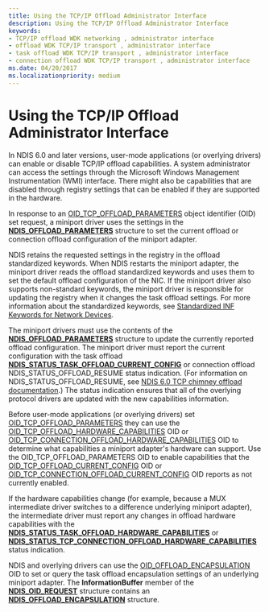 ```yaml
---
title: Using the TCP/IP Offload Administrator Interface
description: Using the TCP/IP Offload Administrator Interface
keywords:
- TCP/IP offload WDK networking , administrator interface
- offload WDK TCP/IP transport , administrator interface
- task offload WDK TCP/IP transport , administrator interface
- connection offload WDK TCP/IP transport , administrator interface
ms.date: 04/20/2017
ms.localizationpriority: medium
---
```


# Using the TCP/IP Offload Administrator Interface





In NDIS 6.0 and later versions, user-mode applications (or overlying drivers) can enable or disable TCP/IP offload capabilities. A system administrator can access the settings through the Microsoft Windows Management Instrumentation (WMI) interface. There might also be capabilities that are disabled through registry settings that can be enabled if they are supported in the hardware.

In response to an [OID\_TCP\_OFFLOAD\_PARAMETERS](./oid-tcp-offload-parameters.md) object identifier (OID) set request, a miniport driver uses the settings in the [**NDIS\_OFFLOAD\_PARAMETERS**](/windows-hardware/drivers/ddi/ntddndis/ns-ntddndis-_ndis_offload_parameters) structure to set the current offload or connection offload configuration of the miniport adapter.

NDIS retains the requested settings in the registry in the offload standardized keywords. When NDIS restarts the miniport adapter, the miniport driver reads the offload standardized keywords and uses them to set the default offload configuration of the NIC. If the miniport driver also supports non-standard keywords, the miniport driver is responsible for updating the registry when it changes the task offload settings. For more information about the standardized keywords, see [Standardized INF Keywords for Network Devices](standardized-inf-keywords-for-network-devices.md).

The miniport drivers must use the contents of the [**NDIS\_OFFLOAD\_PARAMETERS**](/windows-hardware/drivers/ddi/ntddndis/ns-ntddndis-_ndis_offload_parameters) structure to update the currently reported offload configuration. The miniport driver must report the current configuration with the task offload [**NDIS\_STATUS\_TASK\_OFFLOAD\_CURRENT\_CONFIG**](./ndis-status-task-offload-current-config.md) or connection offload NDIS\_STATUS\_OFFLOAD\_RESUME status indication. (For information on NDIS\_STATUS\_OFFLOAD\_RESUME, see [NDIS 6.0 TCP chimney offload documentation](full-tcp-offload.md).) The status indication ensures that all of the overlying protocol drivers are updated with the new capabilities information.

Before user-mode applications (or overlying drivers) set [OID\_TCP\_OFFLOAD\_PARAMETERS](./oid-tcp-offload-parameters.md) they can use the [OID\_TCP\_OFFLOAD\_HARDWARE\_CAPABILITIES](./oid-tcp-offload-hardware-capabilities.md) OID or [OID\_TCP\_CONNECTION\_OFFLOAD\_HARDWARE\_CAPABILITIES](./oid-tcp-connection-offload-hardware-capabilities.md) OID to determine what capabilities a miniport adapter's hardware can support. Use the OID\_TCP\_OFFLOAD\_PARAMETERS OID to enable capabilities that the [OID\_TCP\_OFFLOAD\_CURRENT\_CONFIG](./oid-tcp-offload-current-config.md) OID or [OID\_TCP\_CONNECTION\_OFFLOAD\_CURRENT\_CONFIG](./oid-tcp-connection-offload-current-config.md) OID reports as not currently enabled.

If the hardware capabilities change (for example, because a MUX intermediate driver switches to a difference underlying miniport adapter), the intermediate driver must report any changes in offload hardware capabilities with the [**NDIS\_STATUS\_TASK\_OFFLOAD\_HARDWARE\_CAPABILITIES**](./ndis-status-task-offload-hardware-capabilities.md) or [**NDIS\_STATUS\_TCP\_CONNECTION\_OFFLOAD\_HARDWARE\_CAPABILITIES**](./ndis-status-tcp-connection-offload-hardware-capabilities.md) status indication.

NDIS and overlying drivers can use the [OID\_OFFLOAD\_ENCAPSULATION](./oid-offload-encapsulation.md) OID to set or query the task offload encapsulation settings of an underlying miniport adapter. The **InformationBuffer** member of the [**NDIS\_OID\_REQUEST**](/windows-hardware/drivers/ddi/ndis/ns-ndis-_ndis_oid_request) structure contains an [**NDIS\_OFFLOAD\_ENCAPSULATION**](/windows-hardware/drivers/ddi/ndis/ns-ndis-_ndis_offload_encapsulation) structure.

 


